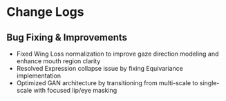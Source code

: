 # Change Logs

## Bug Fixing & Improvements
- Fixed Wing Loss normalization to improve gaze direction modeling and enhance mouth region clarity
- Resolved Expression collapse issue by fixing Equivariance implementation
- Optimized GAN architecture by transitioning from multi-scale to single-scale with focused lip/eye masking